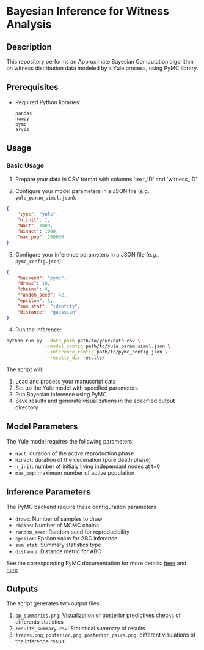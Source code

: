 # Bayesian Inference for Witness Analysis

## Description
This repository performs an Approximate Bayesian Computation algorithm on witness distribution data modeled by a Yule process, using PyMC library. 

## Prerequisites
- Required Python libraries:
  ```
  pandas
  numpy
  pymc
  arviz
  ```

## Usage

### Basic Usage

1. Prepare your data in CSV format with columns 'text_ID' and 'witness_ID'

2. Configure your model parameters in a JSON file (e.g., `yule_param_simul.json`):
```json
{
    "type": "yule",
    "n_init": 1,
    "Nact": 1000,
    "Ninact": 1000,
    "max_pop": 100000
}
```

3. Configure your inference parameters in a JSON file (e.g., `pymc_config.json`):
```json
{
    "backend": "pymc",
    "draws": 10,
    "chains": 4,
    "random_seed": 42,
    "epsilon": 1,
    "sum_stat": "identity",
    "distance": "gaussian"
}
```

4. Run the inference:
```bash
python run.py --data_path path/to/your/data.csv \
              --model_config path/to/yule_param_simul.json \
              --inference_config path/to/pymc_config.json \
              --results_dir results/
```

The script will:
1. Load and process your manuscript data
2. Set up the Yule model with specified parameters
3. Run Bayesian inference using PyMC
4. Save results and generate visualizations in the specified output directory

## Model Parameters

The Yule model requires the following parameters:
- `Nact`: duration of the active reproduction phase
- `Ninact`: duration of the decimation (pure death phase)
- `n_init`: number of initialy living independant nodes at t=0
- `max_pop`: maximum number of active population


## Inference Parameters

The PyMC backend require these configuration parameters 
- `draws`: Number of samples to draw
- `chains`: Number of MCMC chains
- `random_seed`: Random seed for reproducibility
- `epsilon`: Epsilon value for ABC inference
- `sum_stat`: Summary statistics type
- `distance`: Distance metric for ABC

See the corresponding PyMC documentation for more details: [here](https://www.pymc.io/projects/docs/en/latest/api/generated/pymc.smc.sample_smc.html) and [here](https://www.pymc.io/projects/docs/en/stable/api/distributions/simulator.html)


## Outputs
The script generates two output files:
1. `pp_summaries.png`: Visualization of posterior predictives checks of differents statistics
2. `results_summary.csv`: Statistical summary of results
3. `traces.png`, `posterior.png`, `posterior_pairs.png`: different visulations of the inference result

